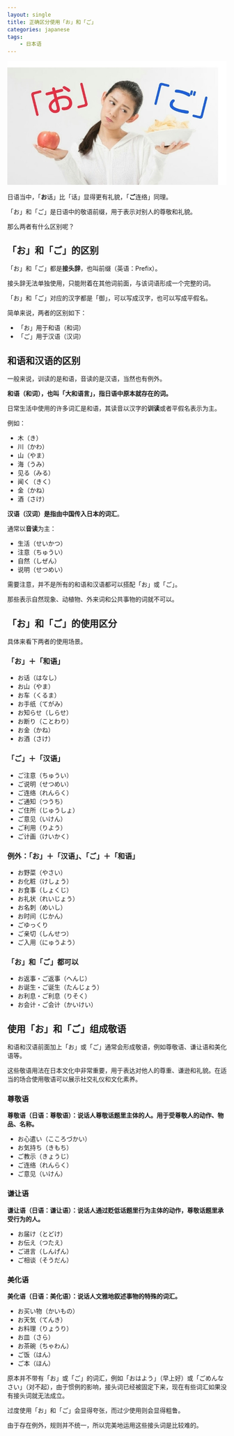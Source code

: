 ```yaml
---
layout: single
title: 正确区分使用「お」和「ご」
categories: japanese
tags:
    - 日本语
---
```


![](/assets/images/ogo/cover.jpeg)

日语当中，「**お**话」比「话」显得更有礼貌，「**ご**连络」同理。

「お」和「ご」是日语中的敬语前缀，用于表示对别人的尊敬和礼貌。

那么两者有什么区别呢？

## 「お」和「ご」的区别

「お」和「ご」都是**接头辞**，也叫前缀（英语：Prefix）。

接头辞无法单独使用，只能附着在其他词前面，与该词语形成一个完整的词。

「お」和「ご」对应的汉字都是「御」，可以写成汉字，也可以写成平假名。

简单来说，两者的区别如下：

- 「お」用于和语（和词）
- 「ご」用于汉语（汉词）

## 和语和汉语的区别

一般来说，训读的是和语，音读的是汉语，当然也有例外。

**和语（和词），也叫「大和语言」，指日语中原本就存在的词。**

日常生活中使用的许多词汇是和语，其读音以汉字的**训读**或者平假名表示为主。

例如：

- 木（き）
- 川（かわ）
- 山（やま）
- 海（うみ）
- 见る（みる）
- 闻く（きく）
- 金（かね）
- 酒（さけ）

**汉语（汉词）是指由中国传入日本的词汇**。

通常以**音读**为主：

- 生活（せいかつ）
- 注意（ちゅうい）
- 自然（しぜん）
- 说明（せつめい）

需要注意，并不是所有的和语和汉语都可以搭配「お」或「ご」。

那些表示自然现象、动植物、外来词和公共事物的词就不可以。

## 「お」和「ご」的使用区分

具体来看下两者的使用场景。

### 「お」＋「和语」

- お话（はなし）
- お山（やま）
- お车（くるま）
- お手纸（てがみ）
- お知らせ（しらせ）
- お断り（ことわり）
- お金（かね）
- お酒（さけ）

### 「ご」＋「汉语」

- ご注意（ちゅうい）
- ご说明（せつめい）
- ご连络（れんらく）
- ご通知（つうち）
- ご住所（じゅうしょ）
- ご意见（いけん）
- ご利用（りよう）
- ご计画（けいかく）

### 例外：「お」＋「汉语」、「ご」＋「和语」

- お野菜（やさい）
- お化粧（けしょう）
- お食事（しょくじ）
- お礼状（れいじょう）
- お名刺（めいし）
- お时间（じかん）
- ごゆっくり
- ご亲切（しんせつ）
- ご入用（にゅうよう）

### 「お」和「ご」都可以

- お返事・ご返事（へんじ）
- お诞生・ご诞生（たんじょう）
- お利息・ご利息（りそく）
- お会计・ご会计（かいけい）

## 使用「お」和「ご」组成敬语

和语和汉语前面加上「お」或「ご」通常会形成敬语，例如尊敬语、谦让语和美化语等。

这些敬语用法在日本文化中非常重要，用于表达对他人的尊重、谦逊和礼貌。在适当的场合使用敬语可以展示社交礼仪和文化素养。

### 尊敬语

**尊敬语（日语：尊敬语）：说话人尊敬话题里主体的人。用于受尊敬人的动作、物品、名称。**

- お心遣い（こころづかい）
- お気持ち（きもち）
- ご教示（きょうじ）
- ご连络（れんらく）
- ご意见（いけん）

### 谦让语

**谦让语（日语：谦让语）：说话人通过贬低话题里行为主体的动作，尊敬话题里承受行为的人。**

- お届け（とどけ）
- お伝え（つたえ）
- ご进言（しんげん）
- ご相谈（そうだん）

### 美化语

**美化语（日语：美化语）：说话人文雅地叙述事物的特殊的词汇。**

- お买い物（かいもの）
- お天気（てんき）
- お料理（りょうり）
- お皿（さら）
- お茶碗（ちゃわん）
- ご饭（はん）
- ご本（ほん）

原本并不带有「お」或「ご」的词汇，例如「おはよう」（早上好）或「ごめんなさい」（对不起），由于惯例的影响，接头词已经被固定下来，现在有些词汇如果没有接头词就无法成立。

过度使用「お」和「ご」会显得夸张，而过少使用则会显得粗鲁。

由于存在例外，规则并不统一，所以完美地运用这些接头词是比较难的。

